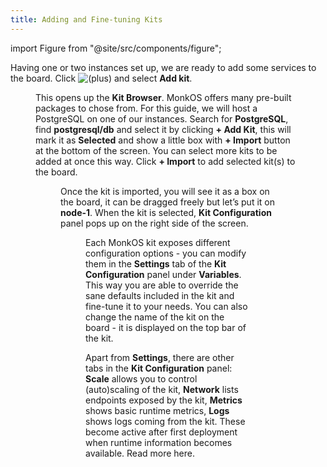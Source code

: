 ```yaml
---
title: Adding and Fine-tuning Kits
---
```


import Figure from "@site/src/components/figure";

Having one or two instances set up, we are ready to add some services to the board. Click ![(plus)](https://monk-io.atlassian.net/wiki/s/481958474/6452/fd6418f9b90c3778951784f56d6337a7b98af733/_/images/icons/emoticons/add.png) and select **Add kit**.

<Figure src="/img/docs/gui/gui16.png" />

This opens up the **Kit Browser**. MonkOS offers many pre-built packages to chose from. For this guide, we will host a PostgreSQL on one of our instances. Search for **PostgreSQL**, find **postgresql/db** and select it by clicking **\+ Add Kit**, this will mark it as **Selected** and show a little box with **\+ Import** button at the bottom of the screen. You can select more kits to be added at once this way. Click **\+ Import** to add selected kit(s) to the board.

<Figure src="/img/docs/gui/gui14.png" />

Once the kit is imported, you will see it as a box on the board, it can be dragged freely but let’s put it on **node-1**. When the kit is selected, **Kit Configuration** panel pops up on the right side of the screen.

<Figure src="/img/docs/gui/gui46.png" />

Each MonkOS kit exposes different configuration options - you can modify them in the **Settings** tab of the **Kit Configuration** panel under **Variables**. This way you are able to override the sane defaults included in the kit and fine-tune it to your needs. You can also change the name of the kit on the board - it is displayed on the top bar of the kit.

Apart from **Settings**, there are other tabs in the **Kit Configuration** panel: **Scale** allows you to control (auto)scaling of the kit, **Network** lists endpoints exposed by the kit, **Metrics** shows basic runtime metrics, **Logs** shows logs coming from the kit. These become active after first deployment when runtime information becomes available. Read more here.
